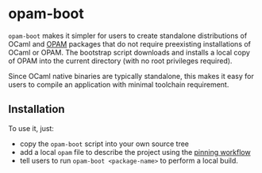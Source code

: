 opam-boot
=========

`opam-boot` makes it simpler for users to create standalone distributions of
OCaml and [OPAM](https://opam.ocaml.org) packages that do not require
preexisting installations of OCaml or OPAM.  The bootstrap script downloads and
installs a local copy of OPAM into the current directory (with no root
privileges required).

Since OCaml native binaries are typically standalone, this makes it easy for
users to compile an application with minimal toolchain requirement.

## Installation

To use it, just:

* copy the `opam-boot` script into your own source tree
* add a local `opam` file to describe the project using the [pinning workflow](https://opam.ocaml.org/blog/opam-1-2-pin/)
* tell users to run `opam-boot <package-name>` to perform a local build.
